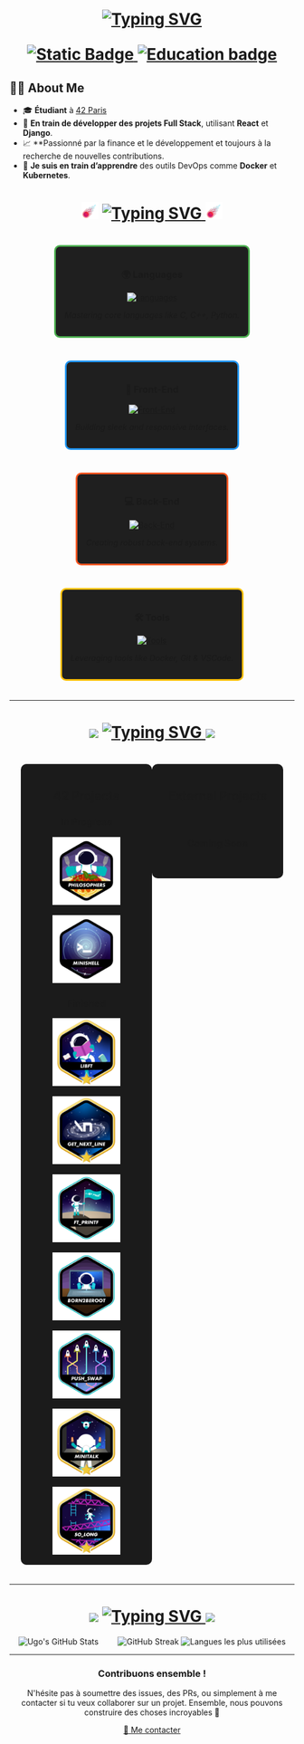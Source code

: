 <!-- Heading -->
<h1 align="center">
  <a href="https://git.io/typing-svg">
    <img src="https://readme-typing-svg.herokuapp.com?font=Fira+Code&size=30&pause=1000&color=D9F7F2&background=1B4BFF00&center=true&random=false&width=435&lines=Hi+there+!+I'm+Ugo+%F0%9F%91%8B%F0%9F%8F%BD;A+42+Paris+student+%F0%9F%A4%96" alt="Typing SVG" />
  </a>

  
<p align="center">
  <a href="https://www.linkedin.com/in/ugo-zanchi/" target="_blank">
    <img alt="Static Badge" src="https://img.shields.io/badge/LinkedIn-Ugo%20ZANCHI-blue?logo=LinkedIn">
  </a>
  <a href="https://42.fr" target="_blank">
    <img src="https://img.shields.io/badge/Paris-4aeadc?logo=42" alt="Education badge">
  </a>
</p>

<!-- About me -->
## 👨‍💻 About Me

- 🎓 **Étudiant** à [42 Paris](https://42.fr)
- 💼 **En train de développer des projets Full Stack**, utilisant **React** et **Django**.
- 📈 **Passionné par la finance et le développement et toujours à la recherche de nouvelles contributions.
- 🌱 **Je suis en train d’apprendre** des outils DevOps comme **Docker** et **Kubernetes**.


<!--Skills Section-->
<h1 align="center">
  <img src = "https://github.com/Tarikul-Islam-Anik/tarikul-islam-anik/blob/main/assets/images/Comet.png" width = 30px> 
  <a href="https://git.io/typing-svg">
    <img src="https://readme-typing-svg.herokuapp.com?font=Fira+Code&weight=190&size=22&pause=1000&color=F7F7F7&center=true&vCenter=true&repeat=false&random=false&width=165&height=30&lines=My+Skills" alt="Typing SVG" />
  </a> 
  <img src = "https://github.com/Tarikul-Islam-Anik/tarikul-islam-anik/blob/main/assets/images/Comet.png" width = 30px>
</h1>

<div align="center">

  <div style="display: inline-block; margin: 20px; padding: 15px; border: 3px solid #4caf50; border-radius: 10px; background-color: #1f1f1f; transition: transform 0.3s;">
    <h3>🌍 Languages</h3>
    <p align="center">
      <a href="https://skillicons.dev">
        <img src="https://skillicons.dev/icons?i=c,cpp,python" height="50" alt="Languages" />
      </a>
    </p>
    <p><em>Mastering core languages like C, C++, Python.</em></p>
  </div>

  <div style="display: inline-block; margin: 20px; padding: 15px; border: 3px solid #2196f3; border-radius: 10px; background-color: #1f1f1f; transition: transform 0.3s;">
    <h3>🎨 Front-End</h3>
    <p align="center">
      <a href="https://skillicons.dev">
        <img src="https://skillicons.dev/icons?i=html,css,js,react" height="50" alt="Front-End" />
      </a>
    </p>
    <p><em>Building sleek and responsive interfaces.</em></p>
  </div>

  <div style="display: inline-block; margin: 20px; padding: 15px; border: 3px solid #ff5722; border-radius: 10px; background-color: #1f1f1f; transition: transform 0.3s;">
    <h3>💻 Back-End</h3>
    <p align="center">
      <a href="https://skillicons.dev">
        <img src="https://skillicons.dev/icons?i=django,nodejs" height="50" alt="Back-End" />
      </a>
    </p>
    <p><em>Creating robust back-end systems.</em></p>
  </div>

  <div style="display: inline-block; margin: 20px; padding: 15px; border: 3px solid #ffc107; border-radius: 10px; background-color: #1f1f1f; transition: transform 0.3s;">
    <h3>🛠️ Tools</h3>
    <p align="center">
      <a href="https://skillicons.dev">
        <img src="https://skillicons.dev/icons?i=docker,git,github,vscode" height="50" alt="Tools" />
      </a>
    </p>
    <p><em>Leveraging tools like Docker, Git & VSCode.</em></p>
  </div>

</div>

---

<!--Projects-->
<h1 align="center">
  <img src = "https://raw.githubusercontent.com/Tarikul-Islam-Anik/Animated-Fluent-Emojis/master/Emojis/Smilies/Robot.png" width = 30px>  
  <a href="https://git.io/typing-svg">
    <img src="https://readme-typing-svg.herokuapp.com?font=Fira+Code&weight=190&size=22&pause=1000&color=F7F7F7&center=true&vCenter=true&repeat=false&random=false&width=165&height=30&lines=Projects" alt="Typing SVG" />
  </a> 
  <img src = "https://raw.githubusercontent.com/Tarikul-Islam-Anik/Animated-Fluent-Emojis/master/Emojis/Smilies/Robot.png" width = 30px>
</h1>

<div style="display: flex; justify-content: space-around; align-items: flex-start; padding: 20px;">

  <!-- Left Side: 42 Projects -->
  <div style="width: 45%; background-color: #1b1b1b; padding: 15px; border-radius: 10px; text-align: center;">
    <h2>42 Projects</h2>
    <!-- In Progress Projects -->
    <h3>In Progress</h3>
    <div style="display: flex; justify-content: center; gap: 15px; flex-wrap: wrap;">
      <a href="https://github.com/ugozchi/42_Philosopher"><img src="https://github.com/ugozchi/ugozchi/blob/main/42_badges/philosophersn.png" alt="Philosophers Badge" width="120"></a>
      <a href="https://github.com/ugozchi/42_Minishell"><img src="https://github.com/ugozchi/ugozchi/blob/main/42_badges/minishelln.png" alt="Minishell Badge" width="120"></a>
    </div>
    <!-- Finished Projects -->
    <h3>Finished</h3>
    <div style="display: flex; justify-content: center; gap: 15px; flex-wrap: wrap;">
      <a href="https://github.com/ugozchi/42_Libft"><img src="https://github.com/ugozchi/ugozchi/blob/main/42_badges/libftm.png" alt="Libft Badge" width="120"></a>
      <a href="https://github.com/ugozchi/42_Get_Next_Line"><img src="https://github.com/ugozchi/ugozchi/blob/main/42_badges/get_next_linem.png" alt="Get Next Line Badge" width="120"></a>
      <a href="https://github.com/ugozchi/42_Ft_Printf"><img src="https://github.com/ugozchi/ugozchi/blob/main/42_badges/ft_printfe.png" alt="Ft_Printf Badge" width="120"></a>
      <a href="https://github.com/ugozchi/42_Born2beRoot"><img src="https://github.com/ugozchi/ugozchi/blob/main/42_badges/born2beroote.png" alt="Born2BeRoot Badge" width="120"></a>
      <a href="https://github.com/ugozchi/42_Push_Swap"><img src="https://github.com/ugozchi/ugozchi/blob/main/42_badges/push_swape.png" alt="Push_Swap Badge" width="120"></a>
      <a href="https://github.com/ugozchi/42_Minitalk"><img src="https://github.com/ugozchi/ugozchi/blob/main/42_badges/minitalkm.png" alt="Minitalk Badge" width="120"></a>
      <a href="https://github.com/ugozchi/42_So_Long"><img src="https://github.com/ugozchi/ugozchi/blob/main/42_badges/so_longm.png" alt="So Long Badge" width="120"></a>
    </div>
  </div>

  <!-- Right Side: External Projects -->
  <div style="width: 45%; background-color: #1b1b1b; padding: 15px; border-radius: 10px; text-align: center;">
    <h2>External Projects</h2>
    <div style="display: flex; justify-content: center; align-items: center; height: 100px;">
      <h3>Coming Soon</h3>
    </div>
  </div>
</div>

---

<!--GitHub stats-->
<h1 align="center">
  <img src = "https://raw.githubusercontent.com/Tarikul-Islam-Anik/Animated-Fluent-Emojis/master/Emojis/Smilies/Robot.png" width = 30px>  
  <a href="https://git.io/typing-svg">
    <img src="https://readme-typing-svg.herokuapp.com?font=Fira+Code&weight=190&size=22&pause=1000&color=F7F7F7&center=true&vCenter=true&repeat=false&random=false&width=165&height=30&lines=Github+stats" alt="Typing SVG" />
  </a> 
  <img src = "https://raw.githubusercontent.com/Tarikul-Islam-Anik/Animated-Fluent-Emojis/master/Emojis/Smilies/Robot.png" width = 30px>
</h1>
<p align="center">
  <img src="https://github-readme-stats.vercel.app/api?username=ugozchi&show_icons=true&theme=radical" alt="Ugo's GitHub Stats" height="180em" style="margin-right: 30px;">
  <img src="https://github-readme-streak-stats.herokuapp.com/?user=ugozchi&theme=radical" alt="GitHub Streak" height="180em">
  <img src="https://github-readme-stats.vercel.app/api/top-langs/?username=ugozchi&theme=radical&layout=compact" alt="Langues les plus utilisées" height="180em">
</p>

---

<!--Contact-->
<h3 align="center">Contribuons ensemble !</h3>
<p align="center">N'hésite pas à soumettre des issues, des PRs, ou simplement à me contacter si tu veux collaborer sur un projet. Ensemble, nous pouvons construire des choses incroyables 🚀</p>
<p align="center">
  <a href="mailto:tonmail@example.com">📧 Me contacter</a>
</p>
